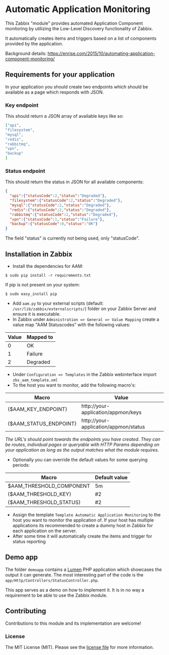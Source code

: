 Automatic Application Monitoring
===
This Zabbix "module" provides automated Application Component monitoring by utilizing the Low-Level Discovery functionality of Zabbix.

It automatically creates items and triggers based on a list of components provided by the application.

Background details: https://enrise.com/2015/10/automating-application-component-monitoring/

## Requirements for your application
In your application you should create two endpoints which should be available as a page which responds with JSON.

### Key endpoint
This should return a JSON array of available keys like so:
```json
["api",
"filesystem",
"mysql",
"redis",
"rabbitmq",
"vpn",
"backup"
]
```

### Status endpoint
This should return the status in JSON for all available components:
```json
{
  "api":{"statusCode":2,"status":"Degraded"},
  "filesystem":{"statusCode":2,"status":"Degraded"},
  "mysql":{"statusCode":2,"status":"Degraded"},
  "redis":{"statusCode":2,"status":"Degraded"},
  "rabbitmq":{"statusCode":2,"status":"Degraded"},
  "vpn":{"statusCode":1,"status":"Failure"},
  "backup":{"statusCode":0,"status":"OK"}
}
```

The field "status" is currently not being used, only "statusCode".

## Installation in Zabbix

* Install the dependencies for AAM:
```shell
$ sudo pip install -r requirements.txt
```
If pip is not present on your system:
```shell
$ sudo easy_install pip
```

* Add `aam.py` to your external scripts (default: `/usr/lib/zabbix/externalscripts/`) folder on your Zabbix Server and ensure it is executable.
* In Zabbix under `Administration => General => Value Mapping` create a value map "AAM Statuscodes" with the following values:

| Value | Mapped to  |
|-------|------------|
|   0   | OK         |
|   1   | Failure    |
|   2   | Degraded   |

* Under `Configuration => Templates` in the Zabbix webinterface import `zbx_aam_template.xml`
* To the host you want to monitor, add the following macro's:

| Macro                  | Value                                 |
|------------------------|---------------------------------------|
| {$AAM_KEY_ENDPOINT}    | http://your-application/appmon/keys   |
| {$AAM_STATUS_ENDPOINT} | http://your-application/appmon/status |

*The URL's should point towards the endpoints you have created. They can be routes, individual pages or queryable with HTTP Params depending on your application as long as the output matches what the module requires.*


* Optionally you can override the default values for some querying periods:

| Macro                      | Default value  |
|----------------------------|----------------|
| $AAM_THRESHOLD_COMPONENT   |       5m       |
| {$AAM_THRESHOLD_KEY}       |       #2       |
| {$AAM_THRESHOLD_STATUS}    |       #2       |

* Assign the template `Template Automatic Application Monitoring` to the host you want to monitor the application of. If your host has multiple applications its recommended to create a dummy host in Zabbix for each application on the server.
* After some time it will automatically create the items and trigger for status reporting

## Demo app
The folder `demoapp` contains a [Lumen](http://lumen.laravel.com/) PHP application which showcases the output it can generate. The most interesting part of the code is the `app/Http/Controllers/StatusController.php`.

This app serves as a demo on how to implement it. It is in no way a requirement to be able to use the Zabbix module.

## Contributing
Contributions to this module and its implementation are welcome!

### License
The MIT License (MIT). Please see the [license file](LICENSE) for more information.
